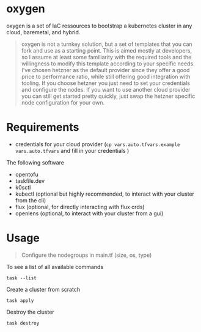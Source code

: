 # oxygen
oxygen is a set of IaC ressources to bootstrap a kubernetes cluster in any cloud, baremetal, and hybrid.

> oxygen is not a turnkey solution, but a set of templates that you can fork and use as a starting point. This is aimed 
> mostly at developers, so I assume at least some familiarity with the required tools and the willingness to modify this 
> template according to your specific needs.
> I've chosen hetzner as the default provider since they offer a good price to performance ratio, while still offering
> good integration with tooling. If you choose hetzner you just need to set your credentials and configure the nodes. 
> If you want to use another cloud provider you can still get started pretty quickly, just swap the hetzner specific node
> configuration for your own.

# Requirements

- credentials for your cloud provider (`cp vars.auto.tfvars.example vars.auto.tfvars` and fill in your credentials )

The following software

- opentofu
- taskfile.dev
- k0sctl
- kubectl (optional but highly recommended, to interact with your cluster from the cli)
- flux (optional, for directly interacting with flux crds)
- openlens (optional, to interact with your cluster from a gui)

# Usage

>Configure the nodegroups in main.tf (size, os, type)

To see a list of all available commands
```
task --list
```

Create a cluster from scratch
```
task apply
```

Destroy the cluster
```
task destroy
```